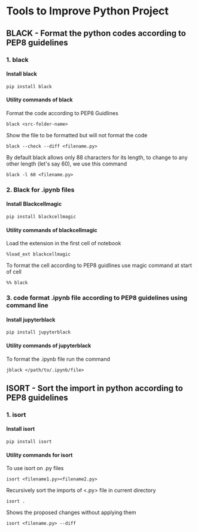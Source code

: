 # Tools to Improve Python Project
## BLACK - Format the python codes according to PEP8 guidelines

### 1. black 
#### Install black
```
pip install black
```

#### Utility commands of black
Format the code according to PEP8 Guidlines
```
black <src-folder-name>
```

Show the file to be formatted but will not format the code
```
black --check --diff <filename.py>
```

By default black allows only 88 characters for its length, to change to any other length (let's say 60), we use this command
```
black -l 60 <filename.py>
``` 

### 2. Black for .ipynb files
#### Install Blackcellmagic
```
pip install blackcellmagic
```

#### Utility commands of blackcellmagic
Load the extension in the first cell of notebook
```
%load_ext blackcellmagic
```

To format the cell according to PEP8 guidlines use magic command at start of cell
```
%% black
```

### 3. code format .ipynb file according to PEP8 guidelines using command line
#### Install jupyterblack
```
pip install jupyterblack
```

#### Utility commands of jupyterblack
To format the .ipynb file run the command
```
jblack </path/to/.ipynb/file>
```

## ISORT - Sort the import in python according to PEP8 guidelines

### 1. isort
#### Install isort
```
pip install isort
```

#### Utility commands for isort
To use isort on .py files
```
isort <filename1.py><filename2.py>
```

Recursively sort the imports of <.py> file in current directory
```
isort .
```

Shows the proposed changes without applying them
```
isort <filename.py> --diff
```




